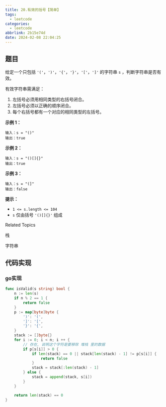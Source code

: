 ```yaml
---
title: 20.有效的括号【简单】
tags:
  - leetcode
categories:
  - leetcode
abbrlink: 2b15e74d
date: 2024-02-08 22:04:25
---
```


## 题目

给定一个只包括 `'('`，`')'`，`'{'`，`'}'`，`'['`，`']'` 的字符串 `s` ，判断字符串是否有效。

有效字符串需满足：

1. 左括号必须用相同类型的右括号闭合。
2. 左括号必须以正确的顺序闭合。
3. 每个右括号都有一个对应的相同类型的左括号。

**示例 1：**

```
输入：s = "()"
输出：true
```

**示例 2：**

```
输入：s = "()[]{}"
输出：true
```

**示例 3：**

```
输入：s = "(]"
输出：false
```

**提示：**

- `1 <= s.length <= 104`
- `s` 仅由括号 `'()[]{}'` 组成

Related Topics

栈

字符串

## 代码实现

### go实现

```go
func isValid(s string) bool {
	n := len(s)
	if n % 2 == 1 {
		return false
	}
	p := map[byte]byte {
		')': '(',
		']': '[',
		'}': '{',
	}
	stack := []byte{}
	for i := 0; i < n; i ++ {
		// 存在, 说明这个字符是要移除 堆栈 里的数据
		if p[s[i]] > 0 {
			if len(stack) == 0 || stack[len(stack) - 1] != p[s[i]] {
				return false
			}
			stack = stack[:len(stack) - 1]
		} else {
			stack = append(stack, s[i])
		}
	}

	return len(stack) == 0
}
```
